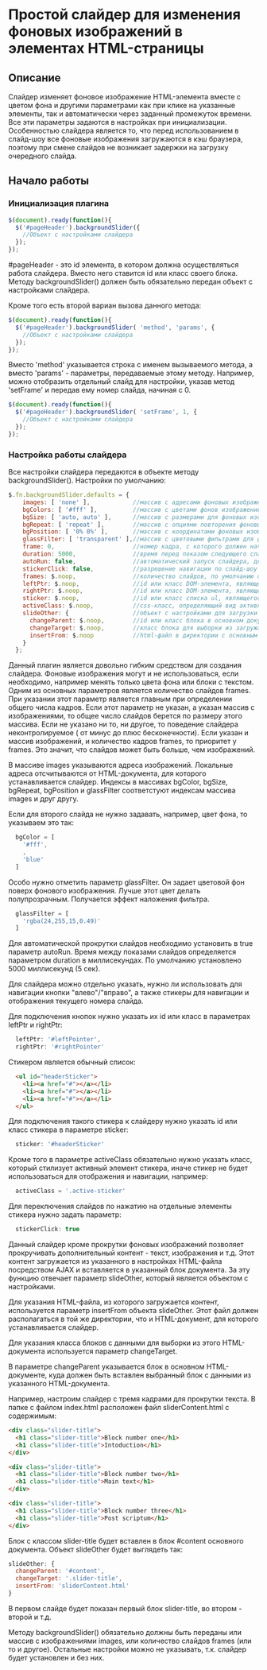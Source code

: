 # Простой слайдер для изменения фоновых изображений в элементах HTML-страницы

## Описание
Слайдер изменяет фоновое изображение HTML-элемента вместе с цветом фона и другими параметрами как при клике на
указанные элементы, так и автоматически через заданный промежуток времени. Все эти параметры задаются в настройках при 
инициализации. Особенностью слайдера является то, что перед использованием в слайд-шоу все фоновые изображения загружаются
в кэш браузера, поэтому при смене слайдов не возникает задержки на загрузку очередного слайда.

## Начало работы
### Инициализация плагина
```javascript
$(document).ready(function(){
  $('#pageHeader').backgroundSlider({
    //Объект с настройками слайдера
  });
});
```
#pageHeader - это id элемента, в котором должна осуществляться работа слайдера. Вместо него ставится id или класс своего блока.
Методу backgroundSlider() должен быть обязательно передан объект с настройками слайдера.

Кроме того есть второй вариан вызова данного метода:
```javascript
$(document).ready(function(){
  $('#pageHeader').backgroundSlider( 'method', 'params', {
    //Объект с настройками слайдера
  });
});
```
Вместо 'method' указывается строка с именем вызываемого метода, а вместо 'params' -
параметры, передаваемые этому методу.
Например, можно отобразить отдельный слайд для настройки, указав метод 'setFrame' и 
передав ему номер слайда, начиная с 0.
```javascript
$(document).ready(function(){
  $('#pageHeader').backgroundSlider( 'setFrame', 1, {
    //Объект с настройками слайдера
  });
});
```
### Настройка работы слайдера
Все настройки слайдера передаются в объекте методу backgroundSlider(). Настройки по умолчанию:
```javascript
$.fn.backgroundSlider.defaults = {
    images: [ 'none' ],            //массив с адресами фоновых изображения, по умолчанию - background-image: none;
    bgColors: [ '#fff' ],          //массив с цветами фонов изображений, по умолчанию цветом фона для всех изображений явл-ся белый - #fff
    bgSize: [ 'auto, auto' ],      //массив с размерами для фоновых изображений, по умолчанию - background-size: auto, auto;
    bgRepeat: [ 'repeat' ],        //массив с опциями повторения фоновых изображений, по умолчанию - background-repeat: repeat;
    bgPosition: [ '0% 0%' ],       //массив с координатами фоновых изображений, по умолчанию - background-position: 0% 0%
    glassFilter: [ 'transparent' ],//массив с цветовыми фильтрами для фоновых изображений, по умолчанию - transparent. Чтобы включить, необходимо передать строку с цветом
    frame: 0,                      //номер кадра, с которого должен начать работу слайдер при загрузке страницы
    duration: 5000,                //время перед показом следующего слайда - частота слайд-шоу в миллисекундах
    autoRun: false,                //автоматический запуск слайдера, для запуска установить в true
    stickerClick: false,           //разрешение навигации по слайд-шоу при нажатии на соответствующий стикер, для разрешения установить в true
    frames: $.noop,                //количество слайдов, по умолчанию определяется по размеру массива с изображениями
    leftPtr: $.noop,               //id или класс DOM-элемента, являющегося левым переключателем для слайд-шоу
    rightPtr: $.noop,              //id или класс DOM-элемента, являющегося правым переключателем для слайд-шоу
    sticker: $.noop,               //id или класс списка ul, являющегося блоком со стикерами
    activeClass: $.noop,           //css-класс, определяющий вид активного стикера
    slideOther: {                  //объект с настройками для загрузки дополнительного контента в слайдер по AJAX 
      changeParent: $.noop,        //id или класс блока в основном документе, куда осуществляется вставка контента
      changeTarget: $.noop,        //класс блока для выборки из загружаемого по AJAX документа
      insertFrom: $.noop           //html-файл в директории с основным документом, откуда вставлять контент
    }
  };
```
Данный плагин является довольно гибким средством для создания слайдера. Фоновые изображения могут и не использоваться,
если необходимо, например менять только цвета фона или блоки с текстом.
Одним из основных параметров является количество слайдов frames. При указании этот параметр является главным при определении
общего числа кадров. Если этот параметр не указан, а указан массив с изображениями, то общее число слайдов берется по
размеру этого массива. Если не указано ни то, ни другое, то поведение слайдера неконтролируемое ( от минус до плюс бесконечности).
Если указан и массив изображений, и количество кадров frames, то приоритет у frames. Это значит, что слайдов может быть больше, чем
изображений.

В массиве images указываются адреса изображений. Локальные адреса отсчитываются от HTML-документа, для которого устанавливается слайдер. Индексы в массивах bgColor, bgSize, bgRepeat, bgPosition и glassFilter соответстуют индексам массива images и друг другу.

Если для второго слайда не нужно задавать, например, цвет фона, то указываем это так:
```javascript
  bgColor = [
    '#fff',
    ,
    'blue'
  ]
```
Особо нужно отметить параметр glassFilter. Он задает цветовой фон поверх фонового изображения. Лучше этот цвет делать полупрозрачным.
Получается эффект наложения фильтра.
```javascript
  glassFilter = [
    'rgba(24,255,15,0.49)'
  ]
```
Для автоматической прокрутки слайдов необходимо установить в true параметр autoRun.
Время между показами слайдов определяется параметром duration в миллисекундах. По умолчанию установлено 5000 миллисекунд (5 сек).

Для слайдера можно отдельно указать, нужно ли использовать для навигации кнопки "влево"/"вправо", а также стикеры для навигации и отображения текущего номера слайда. 

Для подключения кнопок нужно указать их id или класс в параметрах leftPtr и rightPtr:
```javascript
  leftPtr: '#leftPointer',
  rightPtr: '#rightPointer'
```
Стикером является обычный список:
```html
  <ul id="headerSticker">
    <li><a href="#"></a></li>
    <li><a href="#"></a></li>
    <li><a href="#"></a></li>
  </ul>
```
Для подключения такого стикера к слайдеру нужно указать id или класс стикера в параметре sticker:
```javascript
  sticker: '#headerSticker'
```
Кроме того в параметре activeClass обязательно нужно указать класс, который стилизует активный элемент стикера, иначе стикер не будет использоваться для отображения и навигации, например:
```javascript
  activeClass = '.active-sticker'
```
Для переключения слайдов по нажатию на отдельные элементы стикера нужно задать параметр:
```javascript
  stickerClick: true
```
Данный слайдер кроме прокрутки фоновых изображений позволяет прокручивать дополнительный контент - текст, изображения и т.д. Этот контент загружается из указанного в настройках HTML-файла посредством AJAX и вставляется в указанный блок документа. За эту функцию отвечает параметр slideOther, который является объектом с настройками.

Для указания HTML-файла, из которого загружается контент, используется параметр insertFrom объекта slideOther. Этот файл должен располагаться в той же директории, что и HTML-документ, для которого устанавливается слайдер.

Для указания класса блоков с данными для выборки из этого HTML-документа используется параметр changeTarget.

В параметре changeParent указывается блок в основном HTML-документе, куда должен быть вставлен выбранный блок с данными из указанного HTML-документа.

Например, настроим слайдер с тремя кадрами для прокрутки текста. В папке с файлом index.html расположен файл sliderContent.html  с содержимым:
```html
<div class="slider-title">
  <h1 class="slider-title">Block number one</h1>
  <h1 class="slider-title">Intoduction</h1>
</div>

<div class="slider-title">
  <h1 class="slider-title">Block number two</h1>
  <h1 class="slider-title">Main text</h1>
</div>

<div class="slider-title">
  <h1 class="slider-title">Block number three</h1>
  <h1 class="slider-title">Post scriptum</h1>
</div>
```
Блок с классом slider-title будет вставлен в блок #content основного документа. Объект slideOther будет выглядеть так:
```javascript
slideOther: {                  
  changeParent: '#content',        
  changeTarget: '.slider-title',        
  insertFrom: 'sliderContent.html'           
}
```
В первом слайде будет показан первый блок slider-title, во втором - второй и т.д.

Методу backgroundSlider() обязательно должны быть переданы или массив с изображениями images, или количество слайдов frames (или то и другое). Остальные настройки можно не указывать, т.к. слайдер будет установлен и без них.
